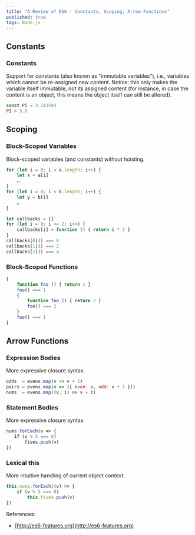 ```yaml
---
title: "A Review of ES6 - Constants, Scoping, Arrow Functions"
published: true
tags: Node.js
---
```


## Constants

### Constants

Support for constants (also known as "immutable variables"), i.e., variables which cannot
be re-assigned new content. Notice: this only makes the variable itself immutable, not its
assigned content (for instance, in case the content is an object, this means the object
itself can still be altered).

```javascript
const PI = 3.141593
PI > 3.0
```

## Scoping

### Block-Scoped Variables

Block-scoped variables (and constants) without hoisting.

```javascript
for (let i = 0; i < a.length; i++) {
    let x = a[i]
    …
}
for (let i = 0; i < b.length; i++) {
    let y = b[i]
    …
}

let callbacks = []
for (let i = 0; i <= 2; i++) {
    callbacks[i] = function () { return i * 2 }
}
callbacks[0]() === 0
callbacks[1]() === 2
callbacks[2]() === 4
```

### Block-Scoped Functions

```javascript
{
    function foo () { return 1 }
    foo() === 1
    {
        function foo () { return 2 }
        foo() === 2
    }
    foo() === 1
}
```

## Arrow Functions

### Expression Bodies

More expressive closure syntax.

```javascript
odds  = evens.map(v => v + 1)
pairs = evens.map(v => ({ even: v, odd: v + 1 }))
nums  = evens.map((v, i) => v + i)
```

### Statement Bodies

More expressive closure syntax.

```javascript
nums.forEach(v => {
   if (v % 5 === 0)
       fives.push(v)
})
```

### Lexical this

More intuitive handling of current object context.

```javascript
this.nums.forEach((v) => {
    if (v % 5 === 0)
        this.fives.push(v)
})
```

References:

- [http://es6-features.org](http://es6-features.org)
